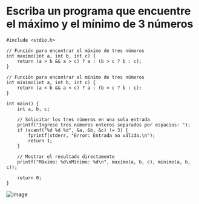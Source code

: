 # Escriba un programa que encuentre el máximo y el mínimo de 3 números 

````
#include <stdio.h>

// Función para encontrar el máximo de tres números
int maximo(int a, int b, int c) {
    return (a > b && a > c) ? a : (b > c ? b : c);
}

// Función para encontrar el mínimo de tres números
int minimo(int a, int b, int c) {
    return (a < b && a < c) ? a : (b < c ? b : c);
}

int main() {
    int a, b, c;

    // Solicitar los tres números en una sola entrada
    printf("Ingrese tres números enteros separados por espacios: ");
    if (scanf("%d %d %d", &a, &b, &c) != 3) {
        fprintf(stderr, "Error: Entrada no válida.\n");
        return 1;
    }

    // Mostrar el resultado directamente
    printf("Máximo: %d\nMínimo: %d\n", maximo(a, b, c), minimo(a, b, c));

    return 0;
}

````
![image](https://github.com/user-attachments/assets/0834b81e-6560-4701-b462-db29ed534dc9)



